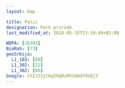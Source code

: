 ```yaml
---
layout: map

title: Palić
designation: Park prirode
last_modified_at: 2018-05-25T23:19:49+02:00

WDPA: [16393]
BioRaS: [73]
geoSrbija:
  L1_183: [80]
  L1_302: [21]
  L1_362: [66]
Google: ChIJ23jC8q5hQ0cRVIAHdY9VQjY
---
```

